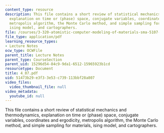 ```yaml
---
content_type: resource
description: This file contains a short review of statistical mechanics and thermodynamics,
  explanation on time or (phase) space, conjugate variables, coordinates and ergodicity,
  metropolis algorithm, the Monte Carlo method, and simple sampling for materials,
  ising model, and cartographers.
file: /courses/3-320-atomistic-computer-modeling-of-materials-sma-5107-spring-2005/51473b29e3f33e53c739113bbf28a807_4_07.pdf
file_type: application/pdf
learning_resource_types:
- Lecture Notes
ocw_type: OCWFile
parent_title: Lecture Notes
parent_type: CourseSection
parent_uid: 15296d54-84c9-9da1-6512-15965923b1cd
resourcetype: Document
title: 4_07.pdf
uid: 51473b29-e3f3-3e53-c739-113bbf28a807
video_files:
  video_thumbnail_file: null
video_metadata:
  youtube_id: null
---
```

This file contains a short review of statistical mechanics and thermodynamics, explanation on time or (phase) space, conjugate variables, coordinates and ergodicity, metropolis algorithm, the Monte Carlo method, and simple sampling for materials, ising model, and cartographers.

